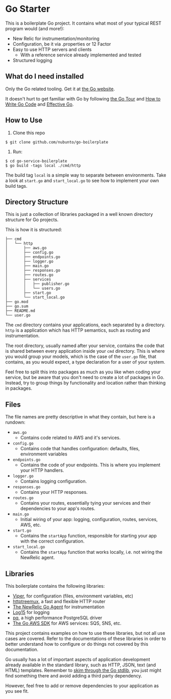 # Go Starter

This is a boilerplate Go project. It contains what most of your typical REST program
would (and more!):

* New Relic for instrumentation/monitoring
* Configuration, be it via .properties or 12 Factor
* Easy to use HTTP servers and clients
  * With a reference service already implemented and tested
* Structured logging

## What do I need installed

Only the Go related tooling. Get it at [the Go website](gowebsite).

It doesn't hurt to get familiar with Go by following [the Go Tour](gotour) and [How to Write Go Code](gocode) and [Effective Go](goeffective).

## How to Use

1) Clone this repo
```
$ git clone github.com/nubunto/go-boilerplate
```
1) Run:
```
$ cd go-service-boilerplate
$ go build -tags local ./cmd/http
```

The build tag `local` is a simple way to separate between environments. Take a look at `start.go` and `start_local.go`
to see how to implement your own build tags.

## Directory Structure

This is just a collection of libraries packaged in a well known directory structure
for Go projects.

This is how it is structured:

```
├── cmd
│   └── http
│       ├── aws.go
│       ├── config.go
│       ├── endpoints.go
│       ├── logger.go
│       ├── main.go
│       ├── responses.go
│       ├── routes.go
│       ├── services
│       │   ├── publisher.go
│       │   └── users.go
│       ├── start.go
│       └── start_local.go
├── go.mod
├── go.sum
├── README.md
└── user.go

```

The `cmd` directory contains your applications, each separated by a directory. `http` is a application
which has HTTP semantics, such as routing and instrumentation.

The root directory, usually named after your service, contains the code that is shared
between every application inside your `cmd` directory. This is where you would group your models,
which is the case of the `user.go` file, that contains, as you would expect, a type declaration
for a user of your system.

Feel free to split this into packages as much as you like when coding your service, but be aware that
you don't need to create a lot of packages in Go. Instead, try to group things by functionality and location
rather than thinking in packages.

## Files

The file names are pretty descriptive in what they contain, but here is a rundown:

- `aws.go`
  - Contains code related to AWS and it's services.
- `config.go`
  - Contains code that handles configuration: defaults, files, environment variables
- `endpoints.go`
  - Contains the code of your endpoints. This is where you implement your HTTP handlers.
- `logger.go`
  - Contains logging configuration.
- `responses.go`
  - Contains your HTTP responses.
- `routes.go`
  - Contains your routes, essentially tying your services and their dependencies to your app's routes.
- `main.go`
  - Initial wiring of your app: logging, configuration, routes, services, AWS, etc.
- `start.go`
  - Contains the `startApp` function, responsible for starting your app with the correct configuration.
- `start_local.go`
  - Contains the `startApp` function that works locally, i.e. not wiring the NewRelic agent.

## Libraries

This boilerplate contains the following libraries:

- [Viper](viper), for configuration (files, environment variables, etc)
- [httptreemux](httptreemux), a fast and flexible HTTP router
- [The NewRelic Go Agent](nrgo) for instrumentation
- [Log15](log15) for logging
- [pq](pq), a high performance PostgreSQL driver
- [The Go AWS SDK](goaws) for AWS services: SQS, SNS, etc.

This project contains examples on how to use these libraries, but not all use cases are covered.
Refer to the documentations of these libraries in order to better understand how to configure or do things not covered
by this documentation.

Go usually has a lot of important aspects of application development already available in the standard library,
such as HTTP, JSON, text (and HTML) templates. Remember to [skim through the Go stdlib](gostdlib), you just might find
something there and avoid adding a third party dependency.

However, feel free to add or remove dependencies to your application as you see fit.

[viper]: https://github.com/spf13/viper
[httptreemux]: https://github.com/dimfeld/httptreemux
[nrgo]: https://github.com/newrelic/go-agent
[log15]: https://github.com/inconshreveable/log15
[pq]: https://github.com/lib/pq
[goaws]: https://docs.aws.amazon.com/sdk-for-go/api/
[gostdlib]: https://golang.org/pkg/#stdlib
[gowebsite]: https://golang.org
[gotour]: https://tour.golang.org
[goeffective]: https://golang.org/doc/effective_go.html
[gocode]: https://golang.org/doc/code.html

